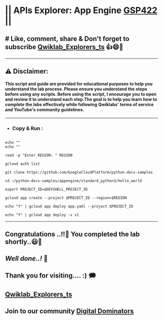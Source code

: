 # || APIs Explorer: App Engine [GSP422](https://www.cloudskillsboost.google/games/5703/labs/36449) ||

## # Like, comment, share & Don't forget to subscribe [Qwiklab_Explorers_ts](https://youtube.com/@titashshil?si=RgamNu1dc9jVIbJN) 👍😄🤝

---
## ⚠️ **Disclaimer:**
#### This script and guide are provided for educational purposes to help you understand the lab process. Please ensure you understand the steps before using any scripts. Before using the script, I encourage you to open and review it to understand each step.The goal is to help you learn how to complete the labs effectively while following Qwiklabs' terms of service and YouTube's community guidelines.
---

- ### Copy & Run :

```

echo ""
echo ""

read -p "Enter REGION: " REGION

gcloud auth list

git clone https://github.com/GoogleCloudPlatform/python-docs-samples

cd ~/python-docs-samples/appengine/standard_python3/hello_world

export PROJECT_ID=$DEVSHELL_PROJECT_ID

gcloud app create --project $PROJECT_ID --region=$REGION

echo "Y" | gcloud app deploy app.yaml --project $PROJECT_ID

echo "Y" | gcloud app deploy -v v1
```

---

## Congratulations ..!!🎉  You completed the lab shortly..😃💯

## *Well done..!* 👏

## Thank you for visiting.... :) 🗯️

## [Qwiklab_Explorers_ts](https://youtube.com/@titashshil?si=RgamNu1dc9jVIbJN)

## Join to our community [Digital Dominators](https://chat.whatsapp.com/J0o1beFGCHfJ8ZHGKjcqkd)
